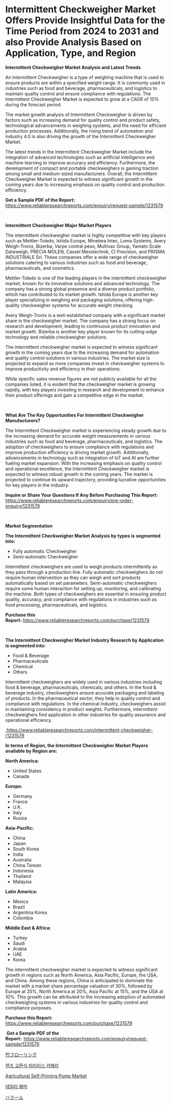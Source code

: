 <p><h1>Intermittent Checkweigher Market Offers Provide Insightful Data for the Time Period from 2024 to 2031 and also Provide Analysis Based on Application, Type, and Region</h1></p><p><strong>Intermittent Checkweigher Market Analysis and Latest Trends</strong></p>
<p><p>An Intermittent Checkweigher is a type of weighing machine that is used to ensure products are within a specified weight range. It is commonly used in industries such as food and beverage, pharmaceuticals, and logistics to maintain quality control and ensure compliance with regulations. The Intermittent Checkweigher Market is expected to grow at a CAGR of 10% during the forecast period.</p><p>The market growth analysis of Intermittent Checkweigher is driven by factors such as increasing demand for quality control and product safety, technological advancements in weighing systems, and the need for efficient production processes. Additionally, the rising trend of automation and industry 4.0 is also driving the growth of the Intermittent Checkweigher Market.</p><p>The latest trends in the Intermittent Checkweigher Market include the integration of advanced technologies such as artificial intelligence and machine learning to improve accuracy and efficiency. Furthermore, the development of compact and portable checkweighers is gaining traction among small and medium-sized manufacturers. Overall, the Intermittent Checkweigher Market is expected to witness significant growth in the coming years due to increasing emphasis on quality control and production efficiency.</p></p>
<p><strong>Get a Sample PDF of the Report:&nbsp;</strong> <a href="https://www.reliableresearchreports.com/enquiry/request-sample/1231579">https://www.reliableresearchreports.com/enquiry/request-sample/1231579</a></p>
<p>&nbsp;</p>
<p><strong>Intermittent Checkweigher Major Market Players</strong></p>
<p><p>The intermittent checkweigher market is highly competitive with key players such as Mettler-Toledo, Ishida Europe, Minebea Intec, Loma Systems, Avery Weigh-Tronix, Bizerba, Varpe contral peso, Multivac Group, Yamato Scale Dataweigh, PRECIA MOLEN, Cassel Messtechnik, CI Precision, and PRISMA INDUSTRIALE Srl. These companies offer a wide range of checkweigher solutions catering to various industries such as food and beverage, pharmaceuticals, and cosmetics.</p><p>Mettler-Toledo is one of the leading players in the intermittent checkweigher market, known for its innovative solutions and advanced technology. The company has a strong global presence and a diverse product portfolio, which has contributed to its market growth. Ishida Europe is another key player specializing in weighing and packaging solutions, offering high-quality checkweigher systems for accurate weight checking.</p><p>Avery Weigh-Tronix is a well-established company with a significant market share in the checkweigher market. The company has a strong focus on research and development, leading to continuous product innovation and market growth. Bizerba is another key player known for its cutting-edge technology and reliable checkweigher solutions.</p><p>The intermittent checkweigher market is expected to witness significant growth in the coming years due to the increasing demand for automation and quality control solutions in various industries. The market size is projected to expand as more companies invest in checkweigher systems to improve productivity and efficiency in their operations.</p><p>While specific sales revenue figures are not publicly available for all the companies listed, it is evident that the checkweigher market is growing rapidly, with key players investing in research and development to enhance their product offerings and gain a competitive edge in the market.</p></p>
<p>&nbsp;</p>
<p><strong>What Are The Key Opportunities For Intermittent Checkweigher Manufacturers?</strong></p>
<p><p>The Intermittent Checkweigher market is experiencing steady growth due to the increasing demand for accurate weight measurements in various industries such as food and beverage, pharmaceuticals, and logistics. The adoption of checkweighers to ensure compliance with regulations and improve production efficiency is driving market growth. Additionally, advancements in technology such as integration of IoT and AI are further fueling market expansion. With the increasing emphasis on quality control and operational excellence, the Intermittent Checkweigher market is expected to witness robust growth in the coming years. The market is projected to continue its upward trajectory, providing lucrative opportunities for key players in the industry.</p></p>
<p><strong>Inquire or Share Your Questions If Any Before Purchasing This Report:</strong> <a href="https://www.reliableresearchreports.com/enquiry/pre-order-enquiry/1231579">https://www.reliableresearchreports.com/enquiry/pre-order-enquiry/1231579</a></p>
<p>&nbsp;</p>
<p><strong>Market Segmentation</strong></p>
<p><strong>The Intermittent Checkweigher Market Analysis by types is segmented into:</strong></p>
<p><ul><li>Fully automatic Checkweigher</li><li>Semi-automatic Checkweigher</li></ul></p>
<p><p>Intermittent checkweighers are used to weigh products intermittently as they pass through a production line. Fully automatic checkweighers do not require human intervention as they can weigh and sort products automatically based on set parameters. Semi-automatic checkweighers require some human interaction for setting up, monitoring, and calibrating the machine. Both types of checkweighers are essential in ensuring product quality, accuracy, and compliance with regulations in industries such as food processing, pharmaceuticals, and logistics.</p></p>
<p><strong>Purchase this Report:&nbsp;</strong><a href="https://www.reliableresearchreports.com/purchase/1231579">https://www.reliableresearchreports.com/purchase/1231579</a></p>
<p>&nbsp;</p>
<p><strong>The Intermittent Checkweigher Market Industry Research by Application is segmented into:</strong></p>
<p><ul><li>Food & Beverage</li><li>Pharmaceuticals</li><li>Chemical</li><li>Others</li></ul></p>
<p><p>Intermittent checkweighers are widely used in various industries including food & beverage, pharmaceuticals, chemicals, and others. In the food & beverage industry, checkweighers ensure accurate packaging and labeling of products. In the pharmaceutical sector, they help in quality control and compliance with regulations. In the chemical industry, checkweighers assist in maintaining consistency in product weights. Furthermore, intermittent checkweighers find application in other industries for quality assurance and operational efficiency.</p></p>
<p><a href="https://www.reliableresearchreports.com/intermittent-checkweigher-r1231579">&nbsp;https://www.reliableresearchreports.com/intermittent-checkweigher-r1231579</a></p>
<p><strong>In terms of Region, the Intermittent Checkweigher Market Players available by Region are:</strong></p>
<p>
    <p> <strong> North America: </strong>
        <ul>
            <li>United States</li>
            <li>Canada</li>
        </ul>
        </p> 
    <p> <strong> Europe: </strong>
        <ul>
            <li>Germany</li>
            <li>France</li>
            <li>U.K.</li>
            <li>Italy</li>
            <li>Russia</li>
        </ul>
        </p> 
    <p> <strong> Asia-Pacific: </strong>
        <ul>
            <li>China</li>
            <li>Japan</li>
            <li>South Korea</li>
            <li>India</li>
            <li>Australia</li>
            <li>China Taiwan</li>
            <li>Indonesia</li>
            <li>Thailand</li>
            <li>Malaysia</li>
        </ul>
        </p> 
    <p> <strong> Latin America: </strong>
        <ul>
            <li>Mexico</li>
            <li>Brazil</li>
            <li>Argentina Korea</li>
            <li>Colombia</li>
        </ul>
        </p> 
    <p> <strong> Middle East & Africa: </strong>
        <ul>
            <li>Turkey</li>
            <li>Saudi</li>
            <li>Arabia</li>
            <li>UAE</li>
            <li>Korea</li>
        </ul>
    </p>
    </p>
<p><p>The intermittent checkweigher market is expected to witness significant growth in regions such as North America, Asia Pacific, Europe, the USA, and China. Among these regions, China is anticipated to dominate the market with a market share percentage valuation of 30%, followed by Europe at 25%, North America at 20%, Asia Pacific at 15%, and the USA at 10%. This growth can be attributed to the increasing adoption of automated checkweighing systems in various industries for quality control and compliance purposes.</p></p>
<p><strong>Purchase this Report: </strong><a href="https://www.reliableresearchreports.com/purchase/1231579">https://www.reliableresearchreports.com/purchase/1231579</a></p>
<p>&nbsp;<strong>Get a Sample PDF of the Report:&nbsp;&nbsp;</strong><a href="https://www.reliableresearchreports.com/enquiry/request-sample/1231579">https://www.reliableresearchreports.com/enquiry/request-sample/1231579</a></p>
<p><strong></strong></p>
<p><p><a href="https://github.com/dandier2003/Market-Research-Report-List-1/blob/main/932910039593.md">竹フローリング</a></p><p><a href="https://github.com/vskv4779xr1/Market-Research-Report-List-1/blob/main/706459337667.md">렌즈 교환식 미러리스 카메라</a></p><p><a href="https://github.com/juancolorado15/Market-Research-Report-List-2/blob/main/agricultural-self-priming-pump-market.md">Agricultural Self-Priming Pump Market</a></p><p><a href="https://github.com/CliftonFisher9067/Market-Research-Report-List-1/blob/main/471591237668.md">테일러 해머</a></p><p><a href="https://github.com/lily-u-genius/Market-Research-Report-List-1/blob/main/491721839592.md">ハラール</a></p></p>